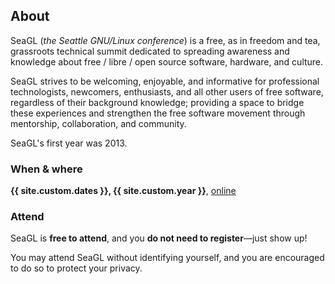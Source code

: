 ## About

SeaGL (_the Seattle GNU/Linux conference_) is a free, as in freedom and tea,
grassroots technical summit dedicated to spreading awareness and knowledge
about free / libre / open source software, hardware, and culture.

SeaGL strives to be welcoming, enjoyable, and informative for professional
technologists, newcomers, enthusiasts, and all other users of free software,
regardless of their background knowledge; providing a space to bridge these
experiences and strengthen the free software movement through mentorship,
collaboration, and community.

SeaGL's first year was 2013.

### When & where

**{{ site.custom.dates }}, {{ site.custom.year }}**, [online]

### Attend

SeaGL is **free to attend**, and you **do not need to register**—just show up!

You may attend SeaGL without identifying yourself, and you are encouraged to do
so to protect your privacy.

<!--
You may optionally [register]({{ site.custom.url.register }}). This gives us
more accurate estimates of attendance, which help us raise money for the
conference. The registration system is free / libre / open source software and
we promise to protect your data.
-->

[online]: /news/2021/06/08/format-2021
